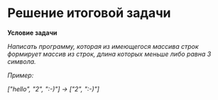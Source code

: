 # Решение итоговой задачи

 **Условие задачи**

 _Написать программу, которая из имеющегося массива строк формирует массив из строк, длина которых меньше либо равна 3 символа._

_Пример:_

_["hello", "2", ":-)"] -> ["2", ":-)"]_